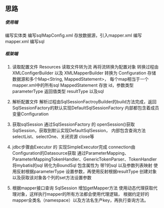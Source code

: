 ## 思路
##### 使用端
编写实体类
编写sqlMapConﬁg.xml 存放数据源，引入mapper.xml
编写mapper.xml 编写sql
##### 框架端
1. 读取配置文件
Resources 读取文件转为流 再将流转换为配置对象
转换过程由XMLConfigerBuilder 以及 XMLMapperBuilder 
转换为
Configuration 存储数据源和多个Map<String, MappedStatement>， 每个map相当于一个mapper.xml中的所有sql
MappedStatement 存放 id，参数类型 parameterType 返回值类型 resultType 以及sql

2. 解析配置文件
解析过程由SqlSessionFactroyBuilder的build方法完成，返回SqlSessionFactory的默认实现DefaultSqlSessionFactory
内部都包含着成员变量Configuration

3. 获取sqlSession
通过SqlSessionFactory 的 openSession()获取 SqlSession，获取到默认实现DefaultSqlSession， 内部包含查询方法
selectList、selectOne、关闭资源 close等

4. jdbc步骤由Executor 的 实现SimpleExecutor完成
connection由Configuration的Datasource获取
通过ParameterMapping、ParameterMappingTokenHandler、GenericTokenParser、TokenHandler将mybatis的sql 转化为BoundSql 
包含属性为 带?的sql 以及参数列表映射
使用反射根据parameterType 设置参数，再使用反射根据resultType 创建对象以及获取该对象各个列的set方法设置参数

5. 根据mapper接口查询
SqlSession 增加getMapper方法 使用动态代理获取代理对象，这样执行mapper的所有方法都会使用代理逻辑，
根据约定好的mapper全类名（namespace）以及方法名生产key，再执行查询方法。



